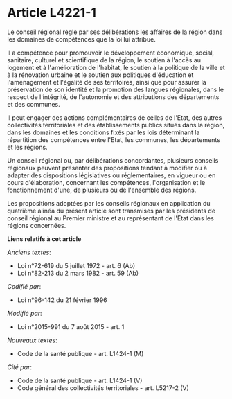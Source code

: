 # Article L4221-1

Le conseil régional règle par ses délibérations les affaires de la région dans les domaines de compétences que la loi lui
attribue. 

Il a compétence pour promouvoir le développement économique, social, sanitaire, culturel et scientifique de la région, le
soutien à l'accès au logement et à l'amélioration de l'habitat, le soutien à la politique de la ville et à la rénovation
urbaine et le soutien aux politiques d'éducation et l'aménagement et l'égalité de ses territoires, ainsi que pour assurer la
préservation de son identité et la promotion des langues régionales, dans le respect de l'intégrité, de l'autonomie et des
attributions des départements et des communes. 

Il peut engager des actions complémentaires de celles de l'Etat, des autres collectivités territoriales et des établissements
publics situés dans la région, dans les domaines et les conditions fixés par les lois déterminant la répartition des
compétences entre l'Etat, les communes, les départements et les régions.

Un conseil régional ou, par délibérations concordantes, plusieurs conseils régionaux peuvent présenter des propositions
tendant à modifier ou à adapter des dispositions législatives ou réglementaires, en vigueur ou en cours d'élaboration,
concernant les compétences, l'organisation et le fonctionnement d'une, de plusieurs ou de l'ensemble des régions. 

Les propositions adoptées par les conseils régionaux en application du quatrième alinéa du présent article sont transmises
par les présidents de conseil régional au Premier ministre et au représentant de l'Etat dans les régions concernées.

**Liens relatifs à cet article**

_Anciens textes_:

  - Loi n°72-619 du 5 juillet 1972 - art. 6 (Ab)
  - Loi n°82-213 du 2 mars 1982 - art. 59 (Ab)

_Codifié par_:

  - Loi n°96-142 du 21 février 1996

_Modifié par_:

  - Loi n°2015-991 du 7 août 2015 - art. 1

_Nouveaux textes_:

  - Code de la santé publique - art. L1424-1 (M)

_Cité par_:

  - Code de la santé publique - art. L1424-1 (V)
  - Code général des collectivités territoriales - art. L5217-2 (V)
